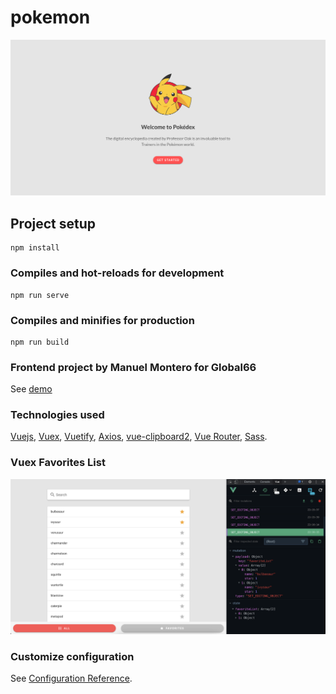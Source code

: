 # pokemon
![alt text](https://github.com/manuelmonpa12/poke/blob/44c866439ffdbea1a37d7e8031bc8c5ae5dd86e9/src/assets/home.png)

## Project setup
```
npm install
```

### Compiles and hot-reloads for development
```
npm run serve
```

### Compiles and minifies for production
```
npm run build
```

### Frontend project by Manuel Montero for Global66
See [demo](https://poke-v2.vercel.app/#/)


### Technologies used
[Vuejs](https://vuejs.org/), [Vuex](https://vuex.vuejs.org/), [Vuetify](https://vuetifyjs.com/en/), [Axios](https://www.npmjs.com/package/axios), [vue-clipboard2](https://www.npmjs.com/package/vue-clipboard2), [Vue Router](https://router.vuejs.org/), [Sass](https://sass-lang.com/).

### Vuex Favorites List
![alt text](https://github.com/manuelmonpa12/poke/blob/ad39dfa2c5afdc5252df692964de78bc9c4de000/src/assets/vuex.png)

### Customize configuration
See [Configuration Reference](https://cli.vuejs.org/config/).